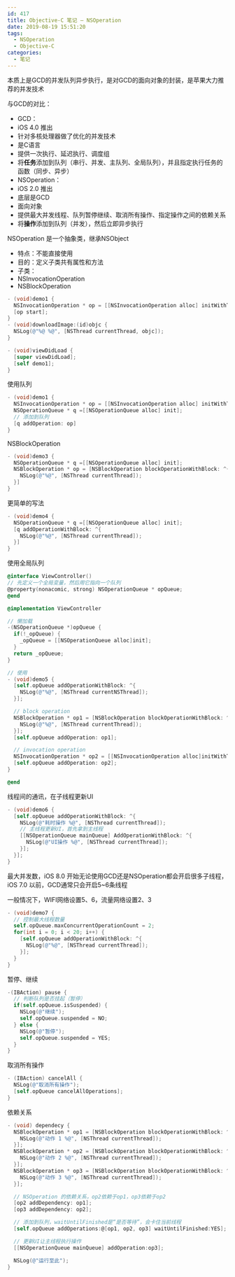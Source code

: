 ```yaml
---
id: 417
title: Objective-C 笔记 – NSOperation
date: 2019-08-19 15:51:20
tags:
  - NSOperation
  - Objective-C
categories:
  - 笔记
---
```


本质上是GCD的并发队列异步执行，是对GCD的面向对象的封装，是苹果大力推荐的并发技术

<!--more-->

与GCD的对比：

- GCD：
 - iOS 4.0 推出
 - 针对多核处理器做了优化的并发技术
 - 是C语言
 - 提供一次执行、延迟执行、调度组
 - 将**任务**添加到队列（串行、并发、主队列、全局队列），并且指定执行任务的函数（同步、异步）
- NSOperation：
 - iOS 2.0 推出
 - 底层是GCD
 - 面向对象
 - 提供最大并发线程、队列暂停继续、取消所有操作、指定操作之间的依赖关系
 - 将**操作**添加到队列（并发），然后立即异步执行

NSOperation 是一个抽象类，继承NSObject

- 特点：不能直接使用
- 目的：定义子类共有属性和方法
- 子类：
 - NSInvocationOperation
 - NSBlockOperation

```objective-c
- (void)demo1 {
  NSInvocationOperation * op = [[NSInvocationOperation alloc] initWithTarget:self selector:@selector(downloadImage:) object:@"invocation"];
  [op start];
}
- (void)downloadImage:(id)objc {
  NSLog(@"%@ %@", [NSThread currentThread, objc]);
}

- (void)viewDidLoad {
  [super viewDidLoad];
  [self demo1];
}
```

使用队列

```objective-c
- (void)demo1 {
  NSInvocationOperation * op = [[NSInvocationOperation alloc] initWithTarget:self selector:@selector(downloadImage:) object:@"invocation"];
  NSOperationQueue * q =[[NSOperationQueue alloc] init];
  // 添加到队列
  [q addOperation: op]
}
```

NSBlockOperation

```objective-c
- (void)demo3 {
  NSOperationQueue * q =[[NSOperationQueue alloc] init];
  NSBlockOperation * op = [NSBlockOperation blockOperationWithBlock: ^{
    NSLog(@"%@", [NSThread currentThread]);
  }]
}
```

更简单的写法

```objective-c
- (void)demo4 {
  NSOperationQueue * q =[[NSOperationQueue alloc] init];
  [q addOperationWithBlock: ^{
    NSLog(@"%@", [NSThread currentThread]);
  }]
}
```

使用全局队列

```objective-c
@interface ViewController()
// 先定义一个全局变量，然后用它指向一个队列
@property(nonacomic, strong) NSOperationQueue * opQueue;
@end

@implementation ViewController

// 懒加载
-(NSOperationQueue *)opQueue {
  if(!_opQueue) {
    _opQueue = [[NSOperationQueue alloc]init];
  }
  return _opQueue;
}

// 使用
- (void)demo5 {
  [self.opQueue addOperationWithBlock: ^{
    NSLog(@"%@", [NSThread currentNSThread]);
  }];

  // block operation
  NSBlockOperation * op1 = [NSBlockOperation blockOperationWithBlock: ^{
    NSLog(@"%@", [NSThread currentThread]);
  }];
  [self.opQueue addOperation: op1];

  // invocation operation
  NSInvocationOperation * op2 = [[NSInvocationOperation alloc]initWithTarget:self selector:@selector(downloadImage:) object:@"invocation"];
  [self.opQueue addOperation: op2];
}

@end
```

线程间的通讯，在子线程更新UI

```objective-c
- (void)demo6 {
  [self.opQueue addOperationWithBlock: ^{
    NSLog(@"耗时操作 %@", [NSThread currentThread]);
    // 主线程更新UI，首先拿到主线程
    [[NSOperationQueue mainQueue] AddOperationWithBlock: ^{
      NSLog(@"UI操作 %@", [NSThread currentThread]);
    }];
  }];
}
```

最大并发数，iOS 8.0 开始无论使用GCD还是NSOperation都会开启很多子线程，iOS 7.0 以前，GCD通常只会开启5~6条线程

一般情况下，WIFI网络设置5、6，流量网络设置2、3

```objective-c
- (void)demo7 {
  // 控制最大线程数量
  self.opQueue.maxConcurrentOperationCount = 2;
  for(int i = 0; i < 20; i++) {
    [self.opQueue addOperationWithBlock: ^{
      NSLog(@"%@", [NSThread currentThread]);
    }];
  }
}
```

暂停、继续

```objective-c
-(IBAction) pause {
  // 判断队列是否挂起（暂停）
  if(self.opQueue.isSuspended) {
    NSLog(@"继续");
    self.opQueue.suspended = NO;
  } else {
    NSLog(@"暂停");
    self.opQueue.suspended = YES;
  }
}
```

取消所有操作

```objective-c
- (IBAction) cancelAll {
  NSLog(@"取消所有操作");
  [self.opQueue cancelAllOperations];
}
```

依赖关系

```objective-c
- (void) dependecy {
  NSBlockOperation * op1 = [NSBlockOperation blockOperationWithBlock: ^{
    NSLog(@"动作 1 %@", [NSThread currentThread]);
  }];
  NSBlockOperation * op2 = [NSBlockOperation blockOperationWithBlock: ^{
    NSLog(@"动作 2 %@", [NSThread currentThread]);
  }];
  NSBlockOperation * op3 = [NSBlockOperation blockOperationWithBlock: ^{
    NSLog(@"动作 3 %@", [NSThread currentThread]);
  }];

  // NSOperation 的依赖关系，op2依赖于op1，op3依赖于op2
  [op2 addDependency: op1];
  [op3 addDependency: op2];

  // 添加到队列，waitUntilFinished是“是否等待”，会卡住当前线程
  [self.opQueue addOperations:@[op1, op2, op3] waitUntilFinished:YES];

  // 更新UI让主线程执行操作
  [[NSOperationQueue mainQueue] addOperation:op3];

  NSLog(@"运行至此");
}
```
